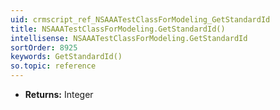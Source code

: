```yaml
---
uid: crmscript_ref_NSAAATestClassForModeling_GetStandardId
title: NSAAATestClassForModeling.GetStandardId()
intellisense: NSAAATestClassForModeling.GetStandardId
sortOrder: 8925
keywords: GetStandardId()
so.topic: reference
---
```



* **Returns:** Integer


